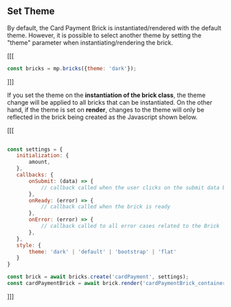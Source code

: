 ## Set Theme

By default, the Card Payment Brick is instantiated/rendered with the default theme. However, it is possible to select another theme by setting the "theme" parameter when instantiating/rendering the brick.


[[[
```javascript
const bricks = mp.bricks({theme: 'dark'});
```
]]]

If you set the theme on the **instantiation of the brick class**, the theme change will be applied to all bricks that can be instantiated. On the other hand, if the theme is set on **render**, changes to the theme will only be reflected in the brick being created as the Javascript shown below.

[[[
```javascript
 
const settings = {
   initialization: {
       amount,
   },
   callbacks: {
       onSubmit: (data) => {
           // callback called when the user clicks on the submit data button
       },
       onReady: (error) => {
           // callback called when the brick is ready
       },
       onError: (error) => {
           // callback called to all error cases related to the Brick
       },
   },
   style: {
       theme: 'dark' | 'default' | 'bootstrap' | 'flat'
   }
}

const brick = await bricks.create('cardPayment', settings);
const cardPaymentBrick = await brick.render('cardPaymentBrick_container');
```
]]]



